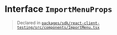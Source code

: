 # Interface `ImportMenuProps`
> Declared in [`packages/sdk/react-client-testing/src/components/ImportMenu.tsx`](.)

